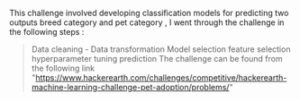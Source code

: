 This challenge involved developing classification models for predicting two outputs breed category and pet category , I went through the challenge in the following steps :
> Data cleaning - 
> Data transformation 
> Model selection 
> feature selection 
> hyperparameter tuning 
> prediction 
The challenge can be found from the following link 
"https://www.hackerearth.com/challenges/competitive/hackerearth-machine-learning-challenge-pet-adoption/problems/"
